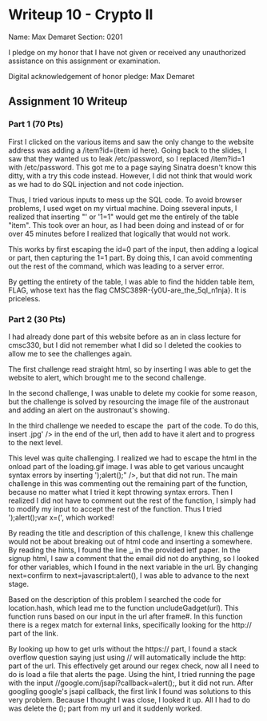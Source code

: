 Writeup 10 - Crypto II
=====

Name: Max Demaret
Section: 0201

I pledge on my honor that I have not given or received any unauthorized assistance on this assignment or examination.

Digital acknowledgement of honor pledge: Max Demaret

## Assignment 10 Writeup

### Part 1 (70 Pts)

First I clicked on the various items and saw the only change to the website address was adding a /item?id=(item id here). Going back to the slides, I saw that they wanted us to leak /etc/password, so I replaced /item?id=1 with /etc/password. This got me to a page saying Sinatra doesn't know this ditty, with a try this code instead. However, I did not think that would work as we had to do SQL injection and not code injection.

Thus, I tried various inputs to mess up the SQL code. To avoid browser problems, I used wget on my virtual machine. Doing sseveral inputs, I realized that inserting "' or '1=1" would get me the entirely of the table "item". This took over an hour, as I had been doing and instead of or for over 45 minutes before I realized that logically that would not work. 

This works by first escaping the id=0 part of the input, then adding a logical or part, then capturing the 1=1 part. By doing this, I can avoid commenting out the rest of the command, which was leading to a server error. 

By getting the entirety of the table, I was able to find the hidden table item, FLAG, whose text has the flag CMSC389R-{y0U-are_the_5ql_n1nja}. It is priceless.

### Part 2 (30 Pts)

I had already done part of this website before as an in class lecture for cmsc330, but I did not remember what I did so I deleted the cookies to allow me to see the challenges again.

The first challenge read straight html, so by inserting <script> alert() </script> I was able to get the website to alert, which brought me to the second challenge.

In the second challenge, I was unable to delete my cookie for some reason, but the challenge is solved by resourcing the image file of the austronaut and adding an alert on the austronaut's showing.

In the third challenge we needed to escape the <img scr> part of the code. To do this, insert .jpg' /> in the end of the url, then add <script>alert()</script> to have it alert and to progress to the next level.

This level was quite challenging. I realized we had to escape the html in the onload part of the loading.gif image. I was able to get various uncaught syntax errors by inserting ');alert();" />, but that did not run. The main challenge in this was commenting out the remaining part of the function, because no matter what I tried it kept throwing syntax errors. Then I realized I did not have to comment out the rest of the function, I simply had to modify my input to accept the rest of the function. Thus I tried ');alert();var x=(', which worked!

By reading the title and description of this challenge, I knew this challenge would not be about breaking out of html code and inserting a <script>alert()</script> somewhere. By reading the hints, I found the line <a href='javascript:doSomething()'>..</a> in the provided ietf paper. In the signup html, I saw a comment that the email did not do anything, so I looked for other variables, which I found in the next variable in the url. By changing next=confirm to next=javascript:alert(), I was able to advance to the next stage.

Based on the description of this problem I searched the code for location.hash, which lead me to the function uncludeGadget(url). This function runs based on our input in the url after frame#. In this function there is a regex match for external links, specifically looking for the http:// part of the link. 

By looking up how to get urls without the https:// part, I found a stack overflow question saying just using // will automatically include the http: part of the url. This effectively get around our regex check, now all I need to do is load a file that alerts the page. Using the hint, I tried running the page with the input //google.com/jsapi?callback=alert();, but it did not run. After googling google's jsapi callback, the first link I found was solutions to this very problem. Because I thought I was close, I looked it up. All I had to do was delete the (); part from my url and it suddenly worked.

